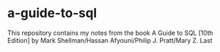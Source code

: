 # a-guide-to-sql
This repository contains my notes from the book  A Guide to SQL [10th Edition] by Mark Shellman/Hassan Afyouni/Philip J. Pratt/Mary Z. Last
